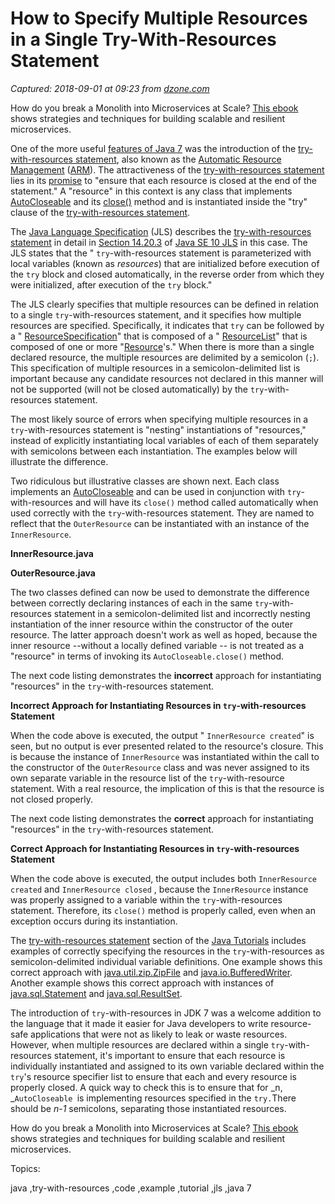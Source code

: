 # How to Specify Multiple Resources in a Single Try-With-Resources Statement

_Captured: 2018-09-01 at 09:23 from [dzone.com](https://dzone.com/articles/carefully-specify-multiple-resources-in-single-try?edition=387238&utm_source=Daily%20Digest&utm_medium=email&utm_campaign=Daily%20Digest%202018-08-31)_

How do you break a Monolith into Microservices at Scale? [This ebook](https://dzone.com/go?i=296455&u=https%3A%2F%2Finfo.lightbend.com%2Febook-reactive-microservices-the-evolution-of-microservices-at-scale-register.html%3Futm_source%3Ddzone%26utm_medium%3Dpost-roll-text%26utm_campaign%3DCOLL-2017-Reactive-Microsystems-The-Evolution-of-Microservices-at-Scale%26utm_term%3Dnone%26utm_content%3Djava-zone) shows strategies and techniques for building scalable and resilient microservices.

One of the more useful [features of Java 7](https://www.oracle.com/technetwork/java/javase/jdk7-relnotes-418459.html) was the introduction of the [try-with-resources statement](https://docs.oracle.com/javase/7/docs/technotes/guides/language/try-with-resources.html), also known as the [Automatic Resource Management](https://www.theserverside.com/tutorial/OCPJP-Exam-Objective-How-to-Use-Try-With-Resources-to-Clean-Up-Closeable-Resources) ([ARM](http://mail.openjdk.java.net/pipermail/coin-dev/2009-March/000128.html)). The attractiveness of the [try-with-resources statement](https://docs.oracle.com/javase/tutorial/essential/exceptions/tryResourceClose.html) lies in its [promise](https://docs.oracle.com/javase/7/docs/technotes/guides/language/try-with-resources.html) to "ensure that each resource is closed at the end of the statement." A "resource" in this context is any class that implements [AutoCloseable](https://docs.oracle.com/javase/10/docs/api/java/lang/AutoCloseable.html) and its [close()](https://docs.oracle.com/javase/10/docs/api/java/lang/AutoCloseable.html#close\(\)) method and is instantiated inside the "try" clause of the [try-with-resources statement](https://www.baeldung.com/java-try-with-resources).

The [Java Language Specification](https://docs.oracle.com/javase/specs/) (JLS) describes the [try-with-resources statement](https://docs.oracle.com/javase/specs/jls/se10/html/jls-14.html#jls-14.20.3) in detail in [Section 14.20.3](https://docs.oracle.com/javase/specs/jls/se10/html/jls-14.html#jls-14.20.3) of [Java SE 10 JLS](https://docs.oracle.com/javase/specs/jls/se10/jls10.pdf) in this case. The JLS states that the " `try`-with-resources statement is parameterized with local variables (known as _resources_) that are initialized before execution of the `try` block and closed automatically, in the reverse order from which they were initialized, after execution of the `try` block."

The JLS clearly specifies that multiple resources can be defined in relation to a single `try`-with-resources statement, and it specifies how multiple resources are specified. Specifically, it indicates that `try` can be followed by a " [ResourceSpecification](https://docs.oracle.com/javase/specs/jls/se10/html/jls-14.html#jls-ResourceSpecification)" that is composed of a " [ResourceList](https://docs.oracle.com/javase/specs/jls/se10/html/jls-14.html#jls-ResourceList)" that is composed of one or more "[Resource](https://docs.oracle.com/javase/specs/jls/se10/html/jls-14.html#jls-Resource)'s." When there is more than a single declared resource, the multiple resources are delimited by a semicolon (`;`). This specification of multiple resources in a semicolon-delimited list is important because any candidate resources not declared in this manner will not be supported (will not be closed automatically) by the `try`-with-resources statement.

The most likely source of errors when specifying multiple resources in a `try`-with-resources statement is "nesting" instantiations of "resources," instead of explicitly instantiating local variables of each of them separately with semicolons between each instantiation. The examples below will illustrate the difference.

Two ridiculous but illustrative classes are shown next. Each class implements an [AutoCloseable](https://docs.oracle.com/javase/10/docs/api/java/lang/AutoCloseable.html) and can be used in conjunction with `try`-with-resources and will have its `close()` method called automatically when used correctly with the `try`-with-resources statement. They are named to reflect that the `OuterResource` can be instantiated with an instance of the `InnerResource`.

**InnerResource.java**

**OuterResource.java**

The two classes defined can now be used to demonstrate the difference between correctly declaring instances of each in the same `try`-with-resources statement in a semicolon-delimited list and incorrectly nesting instantiation of the inner resource within the constructor of the outer resource. The latter approach doesn't work as well as hoped, because the inner resource --without a locally defined variable -- is not treated as a "resource" in terms of invoking its `AutoCloseable.close()` method.

The next code listing demonstrates the **incorrect** approach for instantiating "resources" in the `try`-with-resources statement.

**Incorrect Approach for Instantiating Resources in `try`-with-resources Statement**

When the code above is executed, the output " `InnerResource created`" is seen, but no output is ever presented related to the resource's closure. This is because the instance of `InnerResource` was instantiated within the call to the constructor of the `OuterResource` class and was never assigned to its own separate variable in the resource list of the `try`-with-resource statement. With a real resource, the implication of this is that the resource is not closed properly.

The next code listing demonstrates the **correct** approach for instantiating "resources" in the `try`-with-resources statement.

**Correct Approach for Instantiating Resources in `try`-with-resources Statement**

When the code above is executed, the output includes both `InnerResource created` and `InnerResource closed` , because the `InnerResource` instance was properly assigned to a variable within the `try`-with-resources statement. Therefore, its `close()` method is properly called, even when an exception occurs during its instantiation.

The [try-with-resources statement](https://docs.oracle.com/javase/tutorial/essential/exceptions/tryResourceClose.html) section of the [Java Tutorials](https://docs.oracle.com/javase/tutorial/index.html) includes examples of correctly specifying the resources in the `try`-with-resources as semicolon-delimited individual variable definitions. One example shows this correct approach with [java.util.zip.ZipFile](https://docs.oracle.com/javase/10/docs/api/java/util/zip/ZipFile.html) and [java.io.BufferedWriter](https://docs.oracle.com/javase/10/docs/api/java/io/BufferedWriter.html). Another example shows this correct approach with instances of [java.sql.Statement](https://docs.oracle.com/javase/10/docs/api/java/sql/Statement.html) and [java.sql.ResultSet](https://docs.oracle.com/javase/10/docs/api/java/sql/ResultSet.html).

The introduction of `try`-with-resources in JDK 7 was a welcome addition to the language that it made it easier for Java developers to write resource-safe applications that were not as likely to leak or waste resources. However, when multiple resources are declared within a single `try`-with-resources statement, it's important to ensure that each resource is individually instantiated and assigned to its own variable declared within the `try`'s resource specifier list to ensure that each and every resource is properly closed. A quick way to check this is to ensure that for _n, _`AutoCloseable `is implementing resources specified in the `try.`There should be _n-1_ semicolons, separating those instantiated resources.

How do you break a Monolith into Microservices at Scale? [This ebook](https://dzone.com/go?i=296456&u=https%3A%2F%2Finfo.lightbend.com%2Febook-reactive-microservices-the-evolution-of-microservices-at-scale-register.html%3Futm_source%3Ddzone%26utm_medium%3Dpost-roll-text%26utm_campaign%3DCOLL-2017-Reactive-Microsystems-The-Evolution-of-Microservices-at-Scale%26utm_term%3Dnone%26utm_content%3Djava-zone) shows strategies and techniques for building scalable and resilient microservices.

Topics:

java ,try-with-resources ,code ,example ,tutorial ,jls ,java 7
